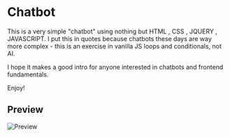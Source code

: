 # Chatbot 

This is a very simple "chatbot" using nothing but HTML , CSS , JQUERY , JAVASCRIPT. I put this in quotes because chatbots these days are way more complex - this is an exercise in vanilla JS loops and conditionals, not AI.

I hope it makes a good intro for anyone interested in chatbots and frontend fundamentals.

Enjoy!

## Preview 
![Preview](https://github.com/ForamGhoghari08/Chatbot/assets/144684279/11d410b7-a70b-4c09-abd8-7e046274ece0)

